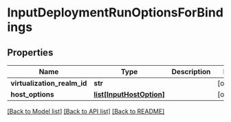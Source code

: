 # InputDeploymentRunOptionsForBindings

## Properties
Name | Type | Description | Notes
------------ | ------------- | ------------- | -------------
**virtualization_realm_id** | **str** |  | [optional] 
**host_options** | [**list[InputHostOption]**](InputHostOption.md) |  | [optional] 

[[Back to Model list]](../README.md#documentation-for-models) [[Back to API list]](../README.md#documentation-for-api-endpoints) [[Back to README]](../README.md)


